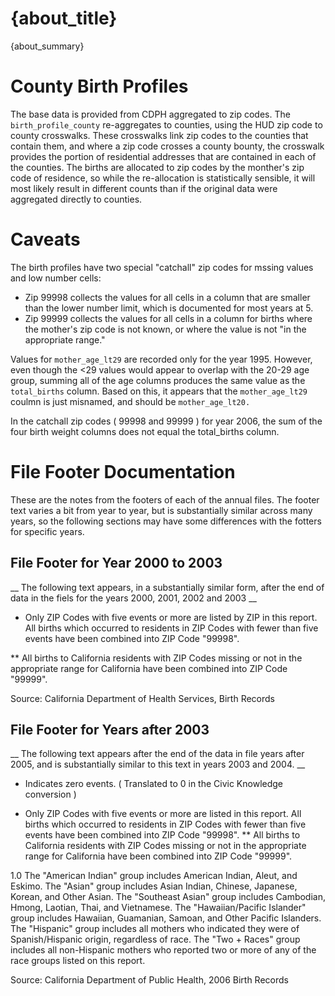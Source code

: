 

# {about_title}

{about_summary}


# County Birth Profiles

The base data is provided from CDPH aggregated to zip codes. The ``birth_profile_county`` re-aggregates to counties, using the HUD zip code to county crosswalks. These crosswalks link zip codes to the counties that contain them, and where a zip code crosses a county bounty, the crosswalk provides the portion of residential addresses that are contained in each of the counties. The births are allocated to zip codes by the monther's zip code of residence, so while the re-allocation is statistically sensible, it will most likely result in different counts than if the original data were aggregated directly to counties. 


# Caveats

The birth profiles have two special "catchall" zip codes for mssing values and low number cells:

* Zip 99998 collects the values for all cells in a column that are smaller than the lower number limit, which is documented for most years at 5. 
* Zip 99999 collects the values for all cells in a column for births where the mother's zip code is not known, or where the value is not "in the appropriate range."

Values for ``mother_age_lt29`` are recorded only for the year 1995. However, even though the <29 values would appear to overlap with the 20-29 age group, summing all of the age columns produces the same value as the ``total_births`` column. Based on this, it appears that the ``mother_age_lt29`` coulmn is just misnamed, and should be ``mother_age_lt20.``

In the catchall zip codes ( 99998 and 99999 ) for year 2006, the sum of the four birth weight columns does not equal the total_births column. 



# File Footer Documentation

These are the notes from the footers of each of the annual files. The footer text varies a bit from year to year, but is substantially similar across many years, so the following sections may have some differences with the fotters for specific years. 

## File Footer for Year 2000 to 2003
 
__ The following text appears, in a substantially similar form, after the end of data in the fiels for the years 2000, 2001, 2002 and 2003 __ 
            
* Only ZIP Codes with five events or more are listed by ZIP in this report.  All births which occurred to residents in ZIP Codes with fewer than five events
have been combined into ZIP Code "99998".

** All births to California residents with ZIP Codes missing or not in the appropriate range for California have been combined into ZIP Code "99999".

Source: California Department of Health Services, Birth Records
   
        
## File Footer for Years after 2003

__ The following text appears after the end of the data in file years after 2005, and is substantially similar to this text in years 2003 and 2004. __ 
                
- Indicates zero events. ( Translated to 0 in the Civic Knowledge conversion )
                
* Only ZIP Codes with five events or more are listed in this report.  All births which occurred to residents in ZIP Codes with fewer than five events
have been combined into ZIP Code "99998".
** All births to California residents with ZIP Codes missing or not in the appropriate range for California have been combined into ZIP Code "99999".

1.0 The "American Indian" group includes American Indian, Aleut, and Eskimo.
The "Asian" group includes Asian Indian, Chinese, Japanese, Korean, and Other Asian.
The "Southeast Asian" group includes Cambodian, Hmong, Laotian, Thai, and Vietnamese.
The "Hawaiian/Pacific Islander" group includes Hawaiian, Guamanian, Samoan, and Other Pacific Islanders.
The "Hispanic" group includes all mothers who indicated they were of Spanish/Hispanic origin, regardless of race.
The "Two + Races" group includes all non-Hispanic mothers who reported two or more of any of the race groups listed on this report.

Source: California Department of Public Health, 2006 Birth Records
                


                
                

                
                